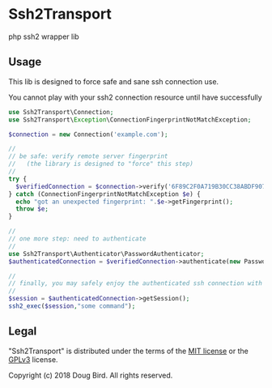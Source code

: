 # Ssh2Transport
php ssh2 wrapper lib

## Usage
This lib is designed to force safe and sane ssh connection use. 

You cannot play with your ssh2 connection resource until have successfully    


```php
use Ssh2Transport\Connection;
use Ssh2Transport\Exception\ConnectionFingerprintNotMatchException;

$connection = new Connection('example.com');

//
// be safe: verify remote server fingerprint
//   (the library is designed to "force" this step)
// 
try {
  $verifiedConnection = $connection->verify('6F89C2F0A719B30CC38ABDF90755F2E4');
} catch (ConnectionFingerprintNotMatchException $e) {
  echo "got an unexpected fingerprint: ".$e->getFingerprint();
  throw $e;
}

//
// one more step: need to authenticate
//
use Ssh2Transport\Authenticator\PasswordAuthenticator;
$authenticatedConnection = $verifiedConnection->authenticate(new PasswordAuthenticator('my-username','my-password'));

//
// finally, you may safely enjoy the authenticated ssh connection with native ssh_* functions as desired
//
$session = $authenticatedConnection->getSession();
ssh2_exec($session,"some command");
```



## Legal
"Ssh2Transport" is distributed under the terms of the [MIT license](LICENSE) or the [GPLv3](GPLv3) license.

Copyright (c) 2018 Doug Bird. All rights reserved.
